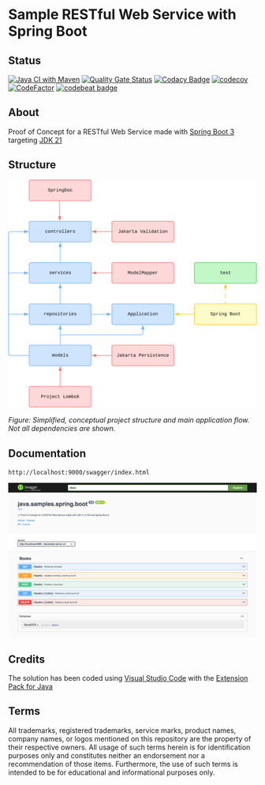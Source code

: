 # Sample RESTful Web Service with Spring Boot

## Status

[![Java CI with Maven](https://github.com/nanotaboada/java.samples.spring.boot/actions/workflows/maven.yml/badge.svg)](https://github.com/nanotaboada/java.samples.spring.boot/actions/workflows/maven.yml)
[![Quality Gate Status](https://sonarcloud.io/api/project_badges/measure?project=nanotaboada_java.samples.spring.boot&metric=alert_status)](https://sonarcloud.io/summary/new_code?id=nanotaboada_java.samples.spring.boot)
[![Codacy Badge](https://app.codacy.com/project/badge/Grade/ea6918db332642089ef420822267931b)](https://app.codacy.com/gh/nanotaboada/java.samples.spring.boot/dashboard?utm_source=gh&utm_medium=referral&utm_content=&utm_campaign=Badge_grade)
[![codecov](https://codecov.io/gh/nanotaboada/java.samples.spring.boot/branch/master/graph/badge.svg?token=D3FMNG0WOI)](https://codecov.io/gh/nanotaboada/java.samples.spring.boot)
[![CodeFactor](https://www.codefactor.io/repository/github/nanotaboada/java.samples.spring.boot/badge)](https://www.codefactor.io/repository/github/nanotaboada/java.samples.spring.boot)
[![codebeat badge](https://codebeat.co/badges/fedf65ac-45fa-4a3e-9151-13d459d71de0)](https://codebeat.co/projects/github-com-nanotaboada-java-samples-spring-boot-master)

## About

Proof of Concept for a RESTful Web Service made with [Spring Boot 3](https://spring.io/blog/2024/02/22/spring-boot-3-2-3-available-now) targeting [JDK 21](https://openjdk.org/projects/jdk/21/)

## Structure

![Simplified, conceptual project structure and main application flow](assets/images/structure.svg)

_Figure: Simplified, conceptual project structure and main application flow. Not all dependencies are shown._

## Documentation

```console
http://localhost:9000/swagger/index.html
```

![API Documentation](assets/images/swagger.png)

## Credits

The solution has been coded using [Visual Studio Code](https://code.visualstudio.com/) with the [Extension Pack for Java](https://marketplace.visualstudio.com/items?itemName=vscjava.vscode-java-pack)

## Terms

All trademarks, registered trademarks, service marks, product names, company names, or logos mentioned on this repository are the property of their respective owners. All usage of such terms herein is for identification purposes only and constitutes neither an endorsement nor a recommendation of those items. Furthermore, the use of such terms is intended to be for educational and informational purposes only.
